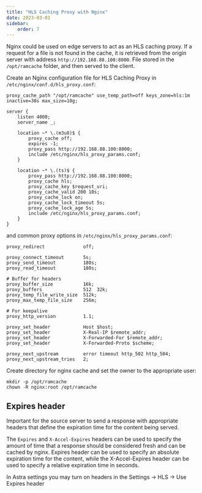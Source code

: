 ```yaml
---
title: "HLS Caching Proxy with Nginx"
date: 2023-03-01
sidebar:
    order: 7
---
```


Nginx could be used on edge servers to act as an HLS caching proxy. If a request for a file is not found in the cache, it is retrieved from the origin server with address `http://192.168.88.100:8000`. File stored in the `/opt/ramcache` folder, and then served to the client.

Create an Nginx configuration file for HLS Caching Proxy in `/etc/nginx/conf.d/hls_proxy.conf`:

```
proxy_cache_path "/opt/ramcache" use_temp_path=off keys_zone=hls:1m inactive=30s max_size=10g;

server {
    listen 4000;
    server_name _;

    location ~* \.(m3u8)$ {
        proxy_cache off;
        expires -1;
        proxy_pass http://192.168.88.100:8000;
        include /etc/nginx/hls_proxy_params.conf;
    }

    location ~* \.(ts)$ {
        proxy_pass http://192.168.88.100:8000;
        proxy_cache hls;
        proxy_cache_key $request_uri;
        proxy_cache_valid 200 10s;
        proxy_cache_lock on;
        proxy_cache_lock_timeout 5s;
        proxy_cache_lock_age 5s;
        include /etc/nginx/hls_proxy_params.conf;
    }
}
```

and common proxy options in `/etc/nginx/hls_proxy_params.conf`:

```
proxy_redirect              off;

proxy_connect_timeout       5s;
proxy_send_timeout          180s;
proxy_read_timeout          180s;

# Buffer for headers
proxy_buffer_size           16k;
proxy_buffers               512  32k;
proxy_temp_file_write_size  512k;
proxy_max_temp_file_size    256m;

# For keepalive
proxy_http_version          1.1;

proxy_set_header            Host $host;
proxy_set_header            X-Real-IP $remote_addr;
proxy_set_header            X-Forwarded-For $remote_addr;
proxy_set_header            X-Forwarded-Proto $scheme;

proxy_next_upstream         error timeout http_502 http_504;
proxy_next_upstream_tries   2;
```

Create directory for nginx cache and set the owner to the appropriate user:

```
mkdir -p /opt/ramcache
chown -R nginx:root /opt/ramcache
```

## Expires header

Important for the source server to send a response with appropriate headers that define the expiration time for the content being served.

The `Expires` and `X-Accel-Expires` headers can be used to specify the amount of time that a response should be considered fresh and can be cached by nginx. Expires header can be used to specify an absolute expiration time for the content, while the X-Accel-Expires header can be used to specify a relative expiration time in seconds.

In Astra settings you may turn on headers in the Settings -> HLS -> Use Expires header
